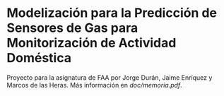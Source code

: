 # Modelización para la Predicción de Sensores de Gas para Monitorización de Actividad Doméstica
Proyecto para la asignatura de FAA por Jorge Durán, Jaime Enríquez y Marcos de las Heras. Más información en *doc/memoria.pdf*.
